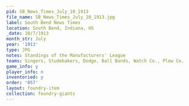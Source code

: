 ```yaml
---
pid: SB_News_Times_July_10_1913
file_name: SB_News_Times_July_10_1913.jpg
label: South Bend News Times
location: South Bend, Indiana, US
_date: 10/7/1913
month_str: July
year: '1913'
type: JPG
notes: Standings of the Manufacturers' League
teams: Singers, Studebakers, Dodge, Ball Bands, Watch Co., Plow Co.
game_info: y
player_info: n
inventoried: y
order: '057'
layout: foundry-item
collection: foundry-giants
---
```

